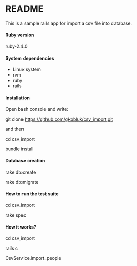 # README

This is a sample rails app for import a csv file into database.

#### Ruby version ####

ruby-2.4.0

#### System dependencies ####

* Linux system
* rvm
* ruby
* rails

#### Installation ####

Open bash console and write:

git clone https://github.com/gkobluk/csv_import.git

and then

cd csv_import

bundle install



#### Database creation ####

rake db:create

rake db:migrate

#### How to run the test suite ####

cd csv_import

rake spec

#### How it works? ####

cd csv_import

rails c

CsvService.import_people
